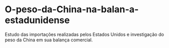 # O-peso-da-China-na-balan-a-estadunidense
Estudo das importações realizadas pelos Estados Unidos e investigação do peso da China em sua balança comercial.
